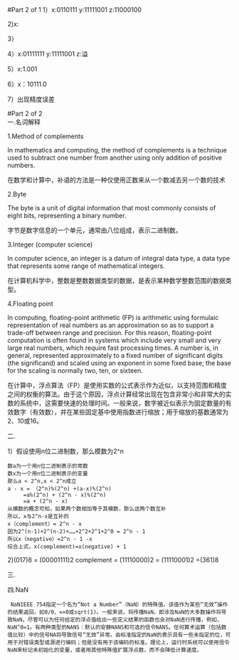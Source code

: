 #Part 2 of 1
1）x:0110111    y:11111001  z:11000100

2)x:

3）

4）x:01111111   y:11111001  z:溢

5）x:1.001

6）x：10111.0

7）出现精度误差

#Part 2 of 2    
一.名词解释

1.Method of complements

In mathematics and computing, the method of complements is a technique used to subtract one number from another using only addition of positive numbers.

在数学和计算中，补语的方法是一种仅使用正数来从一个数减去另一个数的技术

2.Byte

The byte is a unit of digital information that most commonly consists of eight bits, representing a binary number.

字节是数字信息的一个单元，通常由八位组成，表示二进制数。

3.Integer (computer science)

In computer science, an integer is a datum of integral data type, a data type that represents some range of mathematical integers.

在计算机科学中，整数是整数数据类型的数据，是表示某种数学整数范围的数据类型。

4.Floating point

In computing, floating-point arithmetic (FP) is arithmetic using formulaic representation of real numbers as an approximation so as to support a trade-off between range and precision. For this reason, floating-point computation is often found in systems which include very small and very large real numbers, which require fast processing times. A number is, in general, represented approximately to a fixed number of significant digits (the significand) and scaled using an exponent in some fixed base; the base for the scaling is normally two, ten, or sixteen.

在计算中，浮点算法（FP）是使用实数的公式表示作为近似，以支持范围和精度之间的权衡的算法。由于这个原因，浮点计算经常出现在包含非常小和非常大的实数的系统中，这需要快速的处理时间。一般来说，数字被近似表示为固定数量的有效数字（有效数），并在某些固定基中使用指数进行缩放；用于缩放的基数通常为2、10或16。

二.

1）假设使用n位二进制数，那么模数为2^n

    数a为一个用n位二进制表示的常数
    数x为一个用n位二进制表示的变量
    那么a < 2^n,x < 2^n成立
    a - x = （2^n)%(2^n) +(a-x)%(2^n)
         =a%(2^n) + (2^n - x)%(2^n)
         =a + (2^n - x)
    从模数的概念可知，如果两个数相加等于其模数，那么这两个数互补
    所以，x与2^n-x是互补的
    x（complement）= 2^n - x
    因为2^(n-1)+2^(n-2)+……+2^2+2^1+2^0 = 2^n - 1
    所以x（negative）=2^n - 1 -x
    综合上式，x(complement)=x(negative) + 1

2)(017)8 = (00001111)2
complement = (11110000)2                       = (11110001)2
           =(361)8

三.

四.NaN
    
     NaNIEEE 754指定一个名为“Not a Number”（NaN）的特殊值，该值作为某些“无效”操作的结果返回，如0/0、∞×0或sqrt(1)。一般来说，将传播NaN，即涉及NaN的大多数操作将导致NaN，尽管可以为任何给定的浮点值给出一些定义结果的函数也会对NaN进行传播，例如，NaN^0=1。有两种类型的NANS：默认的安静NANS和可选的信令NANS。任何算术运算（包括数值比较）中的信号NA将导致信号“无效”异常。由标准指定的NaN的表示具有一些未指定的位，可用于对错误类型或源进行编码；但是没有用于该编码的标准。理论上，运行时系统可以使用信令NaN来标记未初始化的变量，或者用其他特殊值扩展浮点数，而不会降低计算速度。